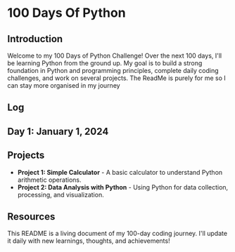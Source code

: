 # 100 Days Of Python

## Introduction
Welcome to my 100 Days of Python Challenge! Over the next 100 days, I'll be learning Python from the ground up. 
My goal is to build a strong foundation in Python and programming principles, complete daily coding challenges, and work on several projects.
The ReadMe is purely for me so I can stay more organised in my journey

## Log
**Day 1: January 1, 2024**
  - 



## Projects
- **Project 1: Simple Calculator** - A basic calculator to understand Python arithmetic operations.
- **Project 2: Data Analysis with Python** - Using Python for data collection, processing, and visualization.

## Resources



This README is a living document of my 100-day coding journey. I'll update it daily with new learnings, thoughts, and achievements!
